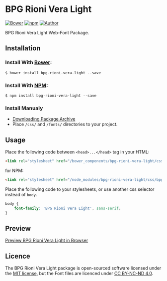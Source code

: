 # BPG Rioni Vera Light

[![Bower](https://img.shields.io/bower/v/bpg-rioni-vera-light.svg)](http://bower.io/search/?q=bpg-rioni-vera-light)
[![npm](https://img.shields.io/npm/v/bpg-rioni-vera-light.svg)](https://www.npmjs.com/package/bpg-rioni-vera-light)
[![Author](https://img.shields.io/badge/Font_Author-Besarion_Gugushvili-blue.svg)](https://github.com/web-fonts/bpg-rioni-vera-light)

BPG Rioni Vera Light Web-Font Package.

## Installation

### Install With [Bower](http://bower.io):

```
$ bower install bpg-rioni-vera-light --save
```

### Install With [NPM](https://www.npmjs.com):

```
$ npm install bpg-rioni-vera-light --save
```

### Install Manualy

* [Downloading Package Archive](https://github.com/web-fonts/bpg-rioni-vera-light/archive/master.zip)
* Place `/css/` and `/fonts/` directories to your project.

## Usage

Place the following code between `<head>...</head>` tag in your HTML:

```html
<link rel="stylesheet" href="/bower_components/bpg-rioni-vera-light/css/bpg-rioni-vera-light.css">
```

for NPM:

```html
<link rel="stylesheet" href="/node_modules/bpg-rioni-vera-light/css/bpg-rioni-vera-light.css">
```

Place the following code to your stylesheets, or use another css selector instead of `body`.

```css
body {
    font-family: 'BPG Rioni Vera Light', sans-serif;
}
```

## Preview

[Preview BPG Rioni Vera Light in Browser](http://web-fonts.ge/bpg-rioni-vera-light)

## Licence

The BPG Rioni Vera Light package is open-sourced software licensed under the [MIT license](http://opensource.org/licenses/MIT), but the Font files are licenced under [CC BY-NC-ND 4.0](http://creativecommons.org/licenses/by-nc-nd/4.0/).